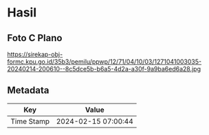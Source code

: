 # Hasil

## Foto C Plano

https://sirekap-obj-formc.kpu.go.id/35b3/pemilu/ppwp/12/71/04/10/03/1271041003035-20240214-200610--8c5dce5b-b6a5-4d2a-a30f-9a9ba6ed6a28.jpg


## Metadata

| Key        | Value               |
| ---------- | ------------------- |
| Time Stamp | 2024-02-15 07:00:44 |



